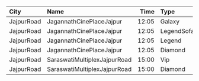 | City       | Name                         |  Time | Type       | Price | Capacity | Booked |
| :--------- | :--------------------------- | ----: | :--------- | ----: | -------: | -----: |
| JajpurRoad | JagannathCinePlaceJajpur     | 12:05 | Galaxy     |  130₹ |      205 |    165 |
| JajpurRoad | JagannathCinePlaceJajpur     | 12:05 | LegendSofa |  130₹ |       26 |     26 |
| JajpurRoad | JagannathCinePlaceJajpur     | 12:05 | Legend     |  100₹ |      141 |     92 |
| JajpurRoad | JagannathCinePlaceJajpur     | 12:05 | Diamond    |   70₹ |       95 |     95 |
| JajpurRoad | SaraswatiMultiplexJajpurRoad | 15:00 | Vip        |  130₹ |      128 |     88 |
| JajpurRoad | SaraswatiMultiplexJajpurRoad | 15:00 | Diamond    |  100₹ |       78 |     55 |